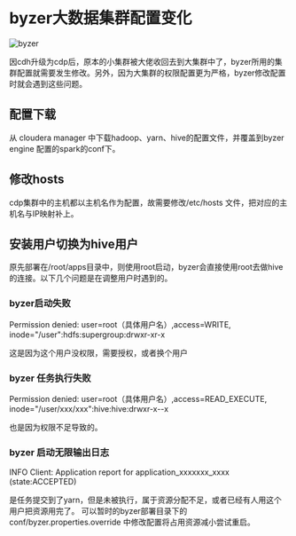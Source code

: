 # byzer大数据集群配置变化

<img src="https://www.byzer.org/static/media/Byzer_With_Slogan_Color_v1.0.409c7b62.svg" alt="byzer"/>

因cdh升级为cdp后，原本的小集群被大佬收回去到大集群中了，byzer所用的集群配置就需要发生修改。另外，因为大集群的权限配置更为严格，byzer修改配置时就会遇到这些问题。

## 配置下载
从 cloudera manager 中下载hadoop、yarn、hive的配置文件，并覆盖到byzer engine 配置的spark的conf下。

## 修改hosts
cdp集群中的主机都以主机名作为配置，故需要修改/etc/hosts 文件，把对应的主机名与IP映射补上。

## 安装用户切换为hive用户
原先部署在/root/apps目录中，则使用root启动，byzer会直接使用root去做hive的连接。以下几个问题是在调整用户时遇到的。

### byzer启动失败
Permission denied: user=root（具体用户名）,access=WRITE, inode="/user":hdfs:supergroup:drwxr-xr-x

这是因为这个用户没权限，需要授权，或者换个用户

### byzer 任务执行失败
Permission denied: user=root（具体用户名）,access=READ_EXECUTE, inode="/user/xxx/xxx":hive:hive:drwxr-x--x

也是因为权限不足导致的。

### byzer 启动无限输出日志
INFO Client: Application report for application_xxxxxxx_xxxx (state:ACCEPTED)

是任务提交到了yarn，但是未被执行，属于资源分配不足，或者已经有人用这个用户把资源用完了。
可以暂时的byzer部署目录下的 conf/byzer.properties.override 中修改配置将占用资源减小尝试重启。